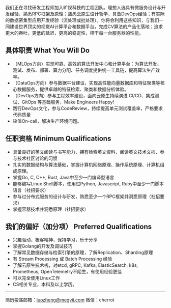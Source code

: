 我们正在寻找研发工程师加入旷视科技的工程团队。理想人选具有微服务设计与开发经验，熟悉RPC框架及原理；熟悉云原生设计哲学，具备DevOps经验；有实际的数据密集型应用开发经验（流处理或批处理）。你将会利用这些知识，与我们一同建设世界顶尖的视觉AI计算平台和数据平台，完成CV算法的产品化落地；追求更大的吞吐，更低的延迟，更高的稳定性，榨干每一台服务器的性能。

## 具体职责 What You Will Do

- （MLOps方向）实现可靠、高效的算法开发中心和计算平台：为算法开发、测试、发布、部署、算力分配、任务调度提供统一工具链，提高算法生产效率。
- （DataOps方向）参与数据平台建设，实现高性能向量数据库和特征聚类等核心数据服务，提供卓越的特征检索、聚类和数据分析体验。
- （DevOps方向）参与工程效率建设，面向云原生持续演进 CI/CD、集成测试、GitOps 等基础服务，Make Engineers Happy!
- 践行DevOps文化，参与CodeReview，持续提高单元测试覆盖率，严格要求代码质量
- 轮值On-call，解决生产环境问题。

## 任职资格 Minimum Qualifications

- 具备良好的英文阅读与书写能力，拥有检索英文资料、阅读英文技术文档、参与技术社区讨论的习惯
- 扎实的数据结构与算法基础，掌握计算机网络原理、操作系统原理、计算机组成原理。
- 掌握Go, C, C++, Rust, Java中至少一门编译型语言
- 能够编写Linux Shell脚本，使用过Python, Javascript, Ruby中至少一门脚本语言（社招要求）
- 参与过分布式服务的设计与研发，熟悉至少一个RPC框架并洞悉原理（社招要求）
- 掌握容器技术并洞悉原理（社招要求）

## 我们的偏好（加分项） Preferred Qualifications

- 兴趣驱动，极客精神，保持学习，乐于分享
- 掌握Golang的开发及调试技巧
- 了解常见数据存储与检索引擎的原理，了解Replication、Sharding原理
- 有 Stream Processing 或 Batch Processing 经验
- 了解云原生技术栈，对etcd, gRPC, Kafka, ElasticSearch, k8s, Prometheus, OpenTelemetry不陌生，有使用经验更佳
- 可以完全使用Linux工作
- CS相关专业，本科及以上学历。

---

简历投递邮箱：<luozheng@megvii.com> 微信：cherrot
